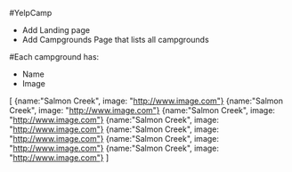 #YelpCamp

* Add Landing page
* Add Campgrounds Page that lists all campgrounds

#Each campground has:
  * Name
  * Image

[
  {name:"Salmon Creek", image: "http://www.image.com"}
  {name:"Salmon Creek", image: "http://www.image.com"}
  {name:"Salmon Creek", image: "http://www.image.com"}
  {name:"Salmon Creek", image: "http://www.image.com"}
  {name:"Salmon Creek", image: "http://www.image.com"}
  {name:"Salmon Creek", image: "http://www.image.com"}
  {name:"Salmon Creek", image: "http://www.image.com"}
]
